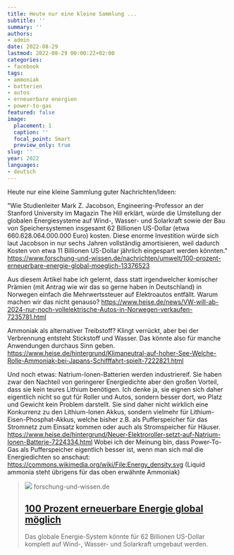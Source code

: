 ```yaml
---
title: Heute nur eine kleine Sammlung ...
subtitle: ''
summary: ''
authors:
- admin
date: 2022-08-29
lastmod: 2022-08-29 00:00:22+02:00
categories:
- facebook
tags:
- ammoniak
- batterien
- autos
- erneuerbare energien
- power-to-gas
featured: false
image:
  placement: 1
  caption: ''
  focal_point: Smart
  preview_only: true
slug: ''
year: 2022
languages:
- deutsch
---
```


Heute nur eine kleine Sammlung guter Nachrichten/Ideen:

"Wie Studienleiter Mark Z. Jacobson, Engineering-Professor an der Stanford University im Magazin The Hill erklärt, würde die Umstellung der globalen Energiesysteme auf Wind-, Wasser- und Solarkraft sowie der Bau von Speichersystemen insgesamt 62 Billionen US-Dollar (etwa 660.628.064.000.000 Euro) kosten. Diese enorme Investition würde sich laut Jacobson in nur sechs Jahren vollständig amortisieren, weil dadurch Kosten von etwa 11 Billionen US-Dollar jährlich eingespart werden könnten."
https://www.forschung-und-wissen.de/nachrichten/umwelt/100-prozent-erneuerbare-energie-global-moeglich-13376523

Aus diesem Artikel habe ich gelernt, dass statt irgendwelcher komischer Prämien (mit Antrag wie wir das so gerne haben in Deutschland) in Norwegen einfach die Mehrwertssteuer auf Elektroautos entfällt. Warum machen wir das nicht genauso?
https://www.heise.de/news/VW-will-ab-2024-nur-noch-vollelektrische-Autos-in-Norwegen-verkaufen-7235781.html

Ammoniak als alternativer Treibstoff? Klingt verrückt, aber bei der Verbrennung entsteht Stickstoff und Wasser. Das könnte also für manche Anwendungen durchaus Sinn geben. 
https://www.heise.de/hintergrund/Klimaneutral-auf-hoher-See-Welche-Rolle-Ammoniak-bei-Japans-Schifffahrt-spielt-7222821.html

Und noch etwas: Natrium-Ionen-Batterien werden industriereif. Sie haben zwar den Nachteil von geringerer Energiedichte aber den großen Vorteil, dass sie kein teures Lithium benötigen. Ich denke ja, sie eignen sich daher eigentlich nicht so gut für Roller und Autos, sondern besser dort, wo Platz und Gewicht kein Problem darstellt. Sie sind daher nicht wirklich eine Konkurrenz zu den Lithium-Ionen Akkus, sondern vielmehr für Lithium-Eisen-Phosphat-Akkus, welche bisher z.B. als Pufferspeicher für das Stromnetz zum Einsatz kommen oder auch als Stromspeicher für Häuser. 
https://www.heise.de/hintergrund/Neuer-Elektroroller-setzt-auf-Natrium-Ionen-Batterie-7224334.html
Wobei ich der Meinung bin, dass Power-To-Gas als Pufferspeicher eigentlich besser ist, wenn man sich mal die Energiedichten so anschaut: https://commons.wikimedia.org/wiki/File:Energy_density.svg (Liquid ammonia steht übrigens für das oben erwähnte Ammoniak)
> [![](https://www.forschung-und-wissen.de/bilder/umwelt/Artikelbild/2022-07/Solaranlage.png)](https://www.forschung-und-wissen.de/nachrichten/umwelt/100-prozent-erneuerbare-energie-global-moeglich-13376523)
> forschung-und-wissen.de
> ## [100 Prozent erneuerbare Energie global möglich](https://www.forschung-und-wissen.de/nachrichten/umwelt/100-prozent-erneuerbare-energie-global-moeglich-13376523)
>
>Das globale Energie-System könnte für 62 Billionen US-Dollar komplett auf Wind-, Wasser- und Solarkraft umgebaut werden.